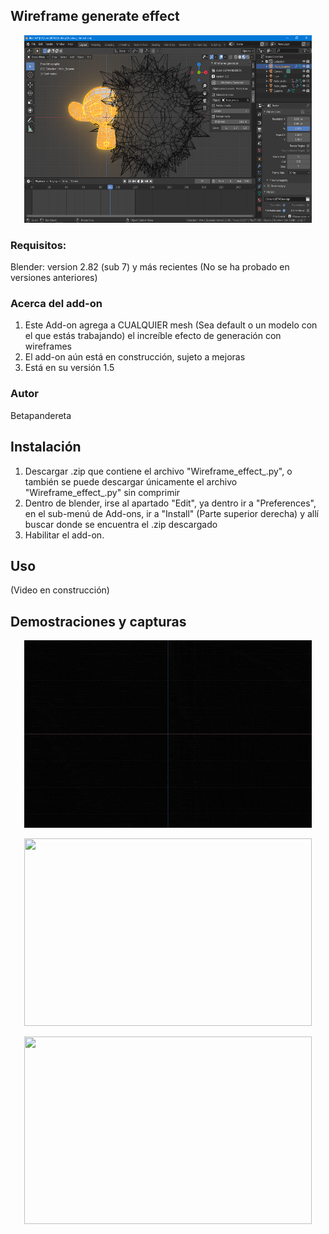 ## Wireframe generate effect 

<p align="center">
  <img width="460" height="300" src=presentacion.png>
</p>

### Requisitos:
  Blender:
      version 2.82 (sub 7) y más recientes (No se ha probado en versiones anteriores)
### Acerca del add-on
1. Este Add-on agrega a CUALQUIER mesh (Sea default o un modelo con el que estás trabajando) el increíble efecto de generación con wireframes
2. El add-on aún está en construcción, sujeto a mejoras
3. Está en su versión 1.5
### Autor
Betapandereta
## Instalación
1. Descargar .zip que contiene el archivo "Wireframe_effect_.py", o también se puede descargar únicamente el archivo  "Wireframe_effect_.py" sin comprimir
2. Dentro de blender, irse al apartado "Edit", ya dentro ir a "Preferences", en el sub-menú de Add-ons, ir a "Install" (Parte superior derecha) y allí buscar donde se encuentra el .zip descargado
3. Habilitar el add-on.
## Uso
(Video en construcción)
## Demostraciones y capturas

<p align="center">
  <img width="460" height="300" src=miniatura.gif>
</p>

<p align="center">
  <img width="460" height="300" src=demostracion_1.gif>
</p>

<p align="center">
  <img width="460" height="300" src=demostracion_3.gif>
</p>


